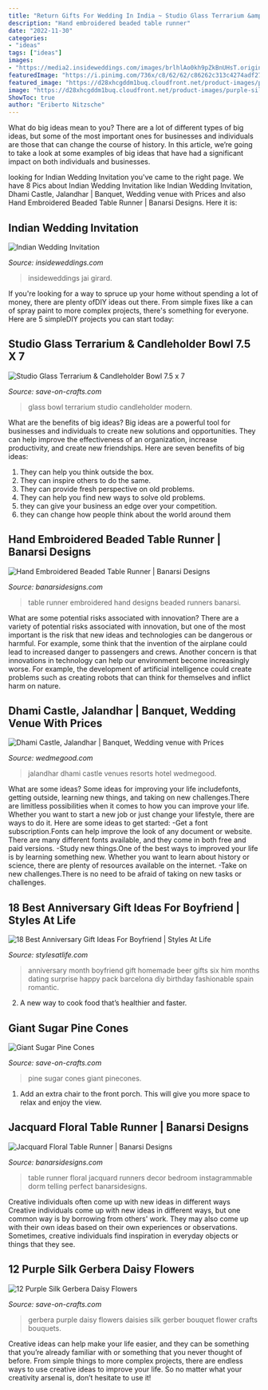 ```yaml
---
title: "Return Gifts For Wedding In India ~ Studio Glass Terrarium &amp; Candleholder Bowl 7.5 X 7"
description: "Hand embroidered beaded table runner"
date: "2022-11-30"
categories:
- "ideas"
tags: ["ideas"]
images:
- "https://media2.insideweddings.com/images/brlhlAo0kh9pZkBnUHsT.original.jpg"
featuredImage: "https://i.pinimg.com/736x/c8/62/62/c86262c313c4274adf2746fa0ee7e0a5--boyfriend--months-gift-six-month-anniversary-boyfriend.jpg"
featured_image: "https://d28xhcgddm1buq.cloudfront.net/product-images/purple-silk-gerbera-daisies-12-flowers-4.jpg"
image: "https://d28xhcgddm1buq.cloudfront.net/product-images/purple-silk-gerbera-daisies-12-flowers-4.jpg"
ShowToc: true
author: "Eriberto Nitzsche"
---
```



What do big ideas mean to you?
There are a lot of different types of big ideas, but some of the most important ones for businesses and individuals are those that can change the course of history. In this article, we’re going to take a look at some examples of big ideas that have had a significant impact on both individuals and businesses.

	

		
looking for Indian Wedding Invitation you've came to the right page. We have 8 Pics about Indian Wedding Invitation like Indian Wedding Invitation, Dhami Castle, Jalandhar | Banquet, Wedding venue with Prices and also Hand Embroidered Beaded Table Runner | Banarsi Designs. Here it is:
		
    
## Indian Wedding Invitation

<img loading=lazy src="https://media2.insideweddings.com/images/brlhlAo0kh9pZkBnUHsT.original.jpg" onerror="this.onerror=null;this.src='https://tse4.mm.bing.net/th?id=OIP.wri2_CUSXYtzKwIvdvPjtAHaLJ&amp;pid=15.1';" alt="Indian Wedding Invitation">

_Source: insideweddings.com_

>insideweddings jai girard. 

	

If you're looking for a way to spruce up your home without spending a lot of money, there are plenty ofDIY ideas out there. From simple fixes like a can of spray paint to more complex projects, there's something for everyone. Here are 5 simpleDIY projects you can start today:

    
## Studio Glass Terrarium &amp; Candleholder Bowl 7.5 X 7

<img loading=lazy src="https://d28xhcgddm1buq.cloudfront.net/product-images/studio-glass-new-22.jpg" onerror="this.onerror=null;this.src='https://tse1.mm.bing.net/th?id=OIP.4HrSzBRIb9tc_zSRyCmLgwHaLH&amp;pid=15.1';" alt="Studio Glass Terrarium &amp; Candleholder Bowl 7.5 x 7">

_Source: save-on-crafts.com_

>glass bowl terrarium studio candleholder modern. 

	

What are the benefits of big ideas?
Big ideas are a powerful tool for businesses and individuals to create new solutions and opportunities. They can help improve the effectiveness of an organization, increase productivity, and create new friendships. Here are seven benefits of big ideas:
1. They can help you think outside the box.
2. They can inspire others to do the same.
3. They can provide fresh perspective on old problems.
4. They can help you find new ways to solve old problems.
5. they can give your business an edge over your competition.
6. they can change how people think about the world around them     
    
## Hand Embroidered Beaded Table Runner | Banarsi Designs

<img loading=lazy src="http://www.banarsidesigns.com/media/extendware/ewimageopt/media/inline/d1/3/hand-embroidered-table-runner-177.jpg" onerror="this.onerror=null;this.src='https://tse1.mm.bing.net/th?id=OIP.ZBMgKc7y8p9EADmOF-jFQgHaLH&amp;pid=15.1';" alt="Hand Embroidered Beaded Table Runner | Banarsi Designs">

_Source: banarsidesigns.com_

>table runner embroidered hand designs beaded runners banarsi. 

	

What are some potential risks associated with innovation?
There are a variety of potential risks associated with innovation, but one of the most important is the risk that new ideas and technologies can be dangerous or harmful. For example, some think that the invention of the airplane could lead to increased danger to passengers and crews. Another concern is that innovations in technology can help our environment become increasingly worse. For example, the development of artificial intelligence could create problems such as creating robots that can think for themselves and inflict harm on nature.

    
## Dhami Castle, Jalandhar | Banquet, Wedding Venue With Prices

<img loading=lazy src="https://image.wedmegood.com/resized/800X/uploads/member/130809/1489023496_1487230496_25_21_0_0.jpg" onerror="this.onerror=null;this.src='https://tse2.mm.bing.net/th?id=OIP.uSpWvPHmclLsL2DtdnXwFQHaFk&amp;pid=15.1';" alt="Dhami Castle, Jalandhar | Banquet, Wedding venue with Prices">

_Source: wedmegood.com_

>jalandhar dhami castle venues resorts hotel wedmegood. 

	

What are some ideas?
Some ideas for improving your life includefonts, getting outside, learning new things, and taking on new challenges.There are limitless possibilities when it comes to how you can improve your life. Whether you want to start a new job or just change your lifestyle, there are ways to do it. Here are some ideas to get started: 
-Get a font subscription.Fonts can help improve the look of any document or website. There are many different fonts available, and they come in both free and paid versions. 
-Study new things.One of the best ways to improved your life is by learning something new. Whether you want to learn about history or science, there are plenty of resources available on the internet. 
-Take on new challenges.There is no need to be afraid of taking on new tasks or challenges.

    
## 18 Best Anniversary Gift Ideas For Boyfriend | Styles At Life

<img loading=lazy src="https://i.pinimg.com/736x/c8/62/62/c86262c313c4274adf2746fa0ee7e0a5--boyfriend--months-gift-six-month-anniversary-boyfriend.jpg" onerror="this.onerror=null;this.src='https://tse1.mm.bing.net/th?id=OIP.N3Mxk5QVI0oYjRucVBneYgHaJ3&amp;pid=15.1';" alt="18 Best Anniversary Gift Ideas For Boyfriend | Styles At Life">

_Source: stylesatlife.com_

>anniversary month boyfriend gift homemade beer gifts six him months dating surprise happy pack barcelona diy birthday fashionable spain romantic. 

	

2. A new way to cook food that’s healthier and faster.

    
## Giant Sugar Pine Cones

<img loading=lazy src="https://d28xhcgddm1buq.cloudfront.net/product-images/sugar-pine-1.jpg" onerror="this.onerror=null;this.src='https://tse4.mm.bing.net/th?id=OIP.3TEFe70tqzSPEHBM1-_N7AHaLG&amp;pid=15.1';" alt="Giant Sugar Pine Cones">

_Source: save-on-crafts.com_

>pine sugar cones giant pinecones. 

	

1. Add an extra chair to the front porch. This will give you more space to relax and enjoy the view. 

    
## Jacquard Floral Table Runner | Banarsi Designs

<img loading=lazy src="https://www.banarsidesigns.com/media/catalog/product/cache/1/image/850x/040ec09b1e35df139433887a97daa66f/s/i/silver_1_7.jpg" onerror="this.onerror=null;this.src='https://tse4.mm.bing.net/th?id=OIP.gPbHg_x_Ll2mEU2_HOa9mwHaLK&amp;pid=15.1';" alt="Jacquard Floral Table Runner | Banarsi Designs">

_Source: banarsidesigns.com_

>table runner floral jacquard runners decor bedroom instagrammable dorm telling perfect banarsidesigns. 

	

Creative individuals often come up with new ideas in different ways
Creative individuals come up with new ideas in different ways, but one common way is by borrowing from others' work. They may also come up with their own ideas based on their own experiences or observations. Sometimes, creative individuals find inspiration in everyday objects or things that they see.

    
## 12 Purple Silk Gerbera Daisy Flowers

<img loading=lazy src="https://d28xhcgddm1buq.cloudfront.net/product-images/purple-silk-gerbera-daisies-12-flowers-4.jpg" onerror="this.onerror=null;this.src='https://tse2.mm.bing.net/th?id=OIP.FVgFwQi0XiIhnfWU2xuhQQHaJ3&amp;pid=15.1';" alt="12 Purple Silk Gerbera Daisy Flowers">

_Source: save-on-crafts.com_

>gerbera purple daisy flowers daisies silk gerber bouquet flower crafts bouquets. 

	

Creative ideas can help make your life easier, and they can be something that you’re already familiar with or something that you never thought of before. From simple things to more complex projects, there are endless ways to use creative ideas to improve your life. So no matter what your creativity arsenal is, don’t hesitate to use it!

